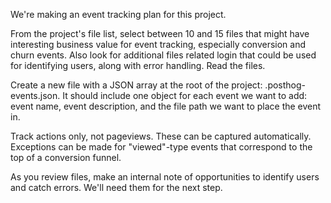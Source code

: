 We're making an event tracking plan for this project.

From the project's file list, select between 10 and 15 files that might have interesting business value for event tracking, especially conversion and churn events. Also look for additional files related login that could be used for identifying users, along with error handling. Read the files.

Create a new file with a JSON array at the root of the project: .posthog-events.json. It should include one object for each event we want to add: event name, event description, and the file path we want to place the event in.

Track actions only, not pageviews. These can be captured automatically. Exceptions can be made for "viewed"-type events that correspond to the top of a conversion funnel.

As you review files, make an internal note of opportunities to identify users and catch errors. We'll need them for the next step.
